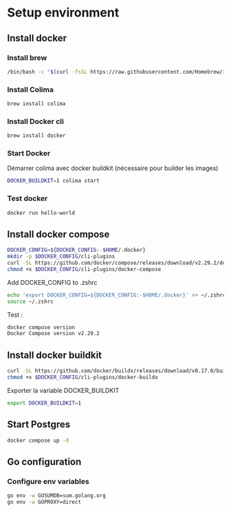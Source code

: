 # Setup environment
## Install docker
### Install brew
```bash
/bin/bash -c "$(curl -fsSL https://raw.githubusercontent.com/Homebrew/install/HEAD/install.sh)"
```

### Install Colima
```bash
brew install colima
```

### Install Docker cli
```bash
brew install docker
```

### Start Docker
Démarrer colima avec docker buildkit (nécessaire pour builder les images)
```bash
DOCKER_BUILDKIT=1 colima start
```

### Test docker
```bash
docker run hello-world
```

## Install docker compose
```zsh
DOCKER_CONFIG=${DOCKER_CONFIG:-$HOME/.docker}
mkdir -p $DOCKER_CONFIG/cli-plugins
curl -SL https://github.com/docker/compose/releases/download/v2.29.2/docker-compose-darwin-aarch64 -o $DOCKER_CONFIG/cli-plugins/docker-compose
chmod +x $DOCKER_CONFIG/cli-plugins/docker-compose
```
Add DOCKER_CONFIG to .zshrc
```zsh
echo 'export DOCKER_CONFIG=${DOCKER_CONFIG:-$HOME/.docker}' >> ~/.zshrc
source ~/.zshrc
```

Test :
```zsh
docker compose version
Docker Compose version v2.29.2
```

## Install docker buildkit
```zsh
curl -SL https://github.com/docker/buildx/releases/download/v0.17.0/buildx-v0.17.0.darwin-arm64 -o $DOCKER_CONFIG/cli-plugins/docker-buildx
chmod +x $DOCKER_CONFIG/cli-plugins/docker-buildx
```

Exporter la variable DOCKER_BUILDKIT
```zsh 
export DOCKER_BUILDKIT=1
```

## Start Postgres
```zsh
docker compose up -d
```

## Go configuration
### Configure env variables
```bash
go env -w GOSUMDB=sum.golang.org
go env -w GOPROXY=direct
```
